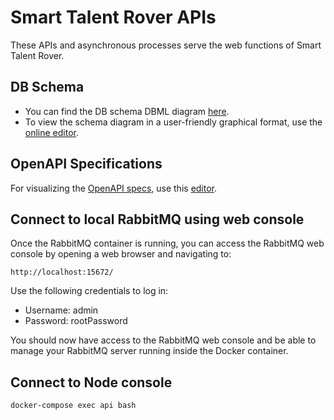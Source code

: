 # Smart Talent Rover APIs

These APIs and asynchronous processes serve the web functions of Smart Talent Rover.

## DB Schema

- You can find the DB schema DBML diagram [here](docs/dbSchema.dbml).
- To view the schema diagram in a user-friendly graphical format, use the [online editor](https://dbdiagram.io/d).

## OpenAPI Specifications

For visualizing the [OpenAPI specs](docs/openApiSpecs.yml), use this [editor](https://editor-next.swagger.io/).

## Connect to local RabbitMQ using web console

Once the RabbitMQ container is running, you can access the RabbitMQ web console by opening a web browser and navigating to:
```shell script
http://localhost:15672/
```

Use the following credentials to log in:

- Username: admin
- Password: rootPassword

You should now have access to the RabbitMQ web console and be able to manage your RabbitMQ server running inside the Docker container.

## Connect to Node console

```shell script
docker-compose exec api bash
```
